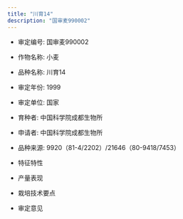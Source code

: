 ```yaml
---
title: "川育14"
description: "国审麦990002"
---
```

* 审定编号:  国审麦990002

*  作物名称:  小麦

*  品种名称:  川育14

*  审定年份:  1999

*  审定单位:  国家

* 育种者:  中国科学院成都生物所

*  申请者:  中国科学院成都生物所

*  品种来源:  9920（81-4/2202）/21646（80-9418/7453）

*  特征特性


*  产量表现


*  栽培技术要点


*  审定意见

